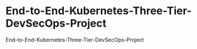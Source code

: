 # End-to-End-Kubernetes-Three-Tier-DevSecOps-Project
End-to-End-Kubernetes-Three-Tier-DevSecOps-Project
